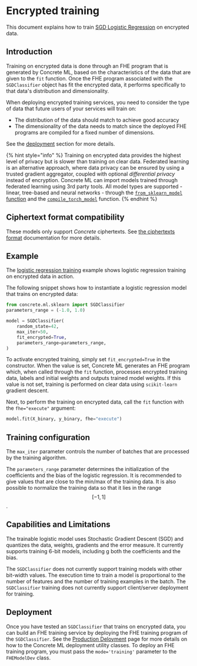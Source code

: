 # Encrypted training

This document explains how to train [SGD Logistic Regression](../references/api/concrete.ml.sklearn.linear_model.md#class-sgdclassifier) on encrypted data.

## Introduction

Training on encrypted data is done through an FHE program that is generated by Concrete ML, based on the characteristics of the data that are given to the `fit` function. Once the FHE program associated with the `SGDClassifier` object has fit the encrypted data, it performs specifically to that data's distribution and dimensionality.

When deploying encrypted training services, you need to consider the type of data that future users of your services will train on:

- The distribution of the data should match to achieve good accuracy
- The dimensionality of the data needs to match since the deployed FHE programs are compiled for a fixed number of dimensions.

See the [deployment](#deployment) section for more details.

{% hint style="info" %}
Training on encrypted data provides the highest level of privacy but is slower than training on clear data. Federated learning is an alternative approach, where data privacy can be ensured by using a trusted gradient aggregator, coupled with optional _differential privacy_ instead of encryption. Concrete ML can import models trained through federated learning using 3rd party tools. All model types are supported - linear, tree-based and neural networks - through the [`from_sklearn_model` function](linear.md#pre-trained-models) and the [`compile_torch_model`](../deep-learning/torch_support.md) function.
{% endhint %}

## Ciphertext format compatibility

These models only support _Concrete_ ciphertexts. See [the ciphertexts format](../getting-started/concepts.md#ciphertext-formats) documentation for more details.

## Example

The [logistic regression training](../advanced_examples/LogisticRegressionTraining.ipynb) example shows logistic regression training on encrypted data in action.

The following snippet shows how to instantiate a logistic regression model that trains on encrypted data:

```python
from concrete.ml.sklearn import SGDClassifier
parameters_range = (-1.0, 1.0)

model = SGDClassifier(
    random_state=42,
    max_iter=50,
    fit_encrypted=True,
    parameters_range=parameters_range,
)
```

To activate encrypted training, simply set `fit_encrypted=True` in the constructor. When the value is set, Concrete ML generates an FHE program which, when called through the `fit` function, processes encrypted training data, labels and initial weights and outputs trained model weights. If this value is not set, training is performed on clear data using `scikit-learn` gradient descent.

Next, to perform the training on encrypted data, call the `fit` function with the `fhe="execute"` argument:

<!--pytest-codeblocks:skip-->

```python
model.fit(X_binary, y_binary, fhe="execute")
```

## Training configuration

The `max_iter` parameter controls the number of batches that are processed by the training algorithm.

The `parameters_range` parameter determines the initialization of the coefficients and the bias of the logistic regression. It is recommended to give values that are close to the min/max of the training data. It is also possible to normalize the training data so that it lies in the range $$[-1, 1]$$.

## Capabilities and Limitations

The trainable logistic model uses Stochastic Gradient Descent (SGD) and quantizes the data, weights, gradients and the error measure. It currently supports training 6-bit models, including g both the coefficients and the bias.

The `SGDClassifier` does not currently support training models with other bit-width values. The execution time to train a model is proportional to the number of features and the number of training examples in the batch. The `SGDClassifier` training does not currently support client/server deployment for training.

## Deployment

Once you have tested an `SGDClassifier` that trains on encrypted data, you can build an FHE training service by deploying the FHE training program of the `SGDClassifier`. See the [Production Deloyment](../guides/client_server.md) page for more details on how to the Concrete ML deployment utility classes. To deploy an FHE training program, you must pass the `mode='training'` parameter to the `FHEModelDev` class.
